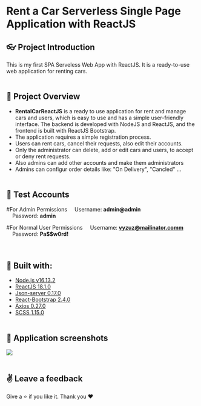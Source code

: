 # Rent a Car Serverless Single Page Application with ReactJS

## :eyeglasses: Project Introduction
This is my first SPA Serveless Web App with ReactJS. It is a ready-to-use web application for renting cars.
<br/><br/>

## 📝 Project Overview
-	**RentalCarReactJS** is a ready to use application for rent and manage cars and users, which is easy to use and has a simple user-friendly interface. The backend is developed with NodeJS and ReactJS, and the frontend is built with ReactJS Bootstrap.
-	The application requires a simple registration process.
-	Users can rent cars, cancel their requests, also edit their accounts.
-	Only the administrator can delete, add or edit cars and users, to accept or deny rent requests.
-	Also admins can add other accounts and make them administrators
-	Admins can configur order details like: "On Delivery", "Cancled" ...
<br/><br/>

## 🧪 Test Accounts
#For Admin Permissions
&nbsp;&nbsp;&nbsp;&nbsp;Username: **admin@admin**  
&nbsp;&nbsp;&nbsp;&nbsp;Password: **admin**  

#For Normal User Permissions
&nbsp;&nbsp;&nbsp;&nbsp;Username: **vyzuz@mailinator.comm**  
&nbsp;&nbsp;&nbsp;&nbsp;Password: **Pa$$w0rd!**  
<br/><br/>

## :hammer: Built with:
* [Node.js v16.13.2](https://nodejs.org/en/)
* [ReactJS 18.1.0](https://reactjs.org/)
* [Json-server 0.17.0](https://www.npmjs.com/package/json-server)
* [React-Bootstrap 2.4.0](https://react-bootstrap.github.io/)
* [Axios 0.27.0](https://www.npmjs.com/package/axios)
* [SCSS 1.15.0](https://www.npmjs.com/package/scss)
<br/><br/>

## 📸 Application screenshots
<kbd><img src="https://github.com/velk20/food-order/blob/main/images/appScreenshots/InitialPage.jpg" /></kbd>
<br/><br/>

## :v: Leave a feedback
Give a :star: if you like it.
Thank you ❤️
<br/><br/>

